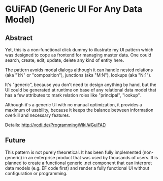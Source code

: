 ﻿# GUiFAD (Generic UI For Any Data Model)

## Abstract

Yet, this is a non-functional click dummy to illustrate my UI pattern which was designed to cope as frontend for managing master data.
One could search, create, edit, update, delete any kind of entity here.

The pattern avoids modal dialogs although it can handle nested relations (aka "1:N" or "composition"), junctions (aka "M:N"), lookups (aka "N:1").

It's "generic", because you don't need to design anything by hand, but the UI could be generated at runtime on base of any relational data model that
has a few attributes to mark relation roles like "principal", "lookup".

Although it's a generic UI with no manual optimization, it provides a maximum of usability, because it keeps the balance between information overkill
and necessary features.

Details: http://vodi.de/ProgrammingWiki/#GuiFAD

## Future

This pattern is not purely theoretical. It has been fully implemented (non-generic) in an enterprise product that was used by thousands of users.
It is planned to create a functional generic .net component that can interpret data models (e.g. EF code first) and render a fully functional UI
without configuration or programming.
